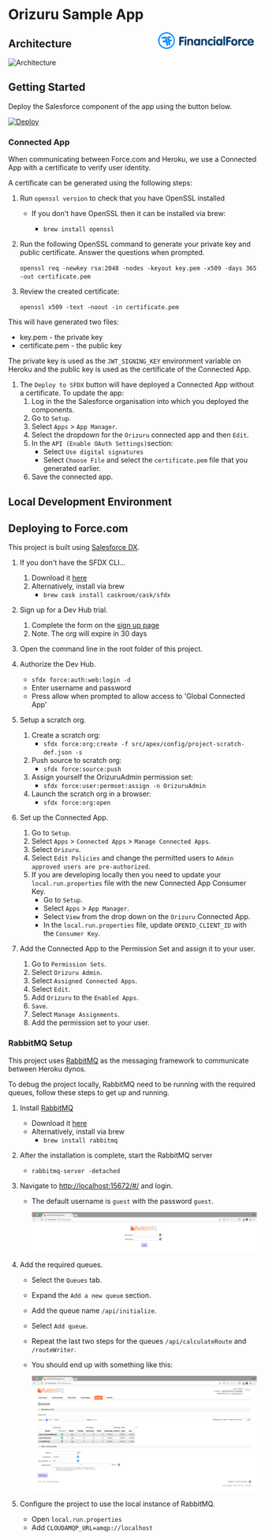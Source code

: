 # Orizuru Sample App

<img src="./docs/readme/logo.svg" width="200" align="right"/>

## Architecture

![Architecture](./docs/readme/Architecture.gif "Architecture")

## Getting Started

Deploy the Salesforce component of the app using the button below.

[![Deploy](https://deploy-to-sfdx.com/dist/assets/images/DeployToSFDX.svg)](https://deploy-to-sfdx.com)

### Connected App

When communicating between Force.com and Heroku, we use a Connected App with a certificate to verify user identity.

A certificate can be generated using the following steps:

1. Run `openssl version` to check that you have OpenSSL installed
	* If you don't have OpenSSL then it can be installed via brew:

		* `brew install openssl`

1. Run the following OpenSSL command to generate your private key and public certificate. Answer the questions when prompted.
	
	`openssl req -newkey rsa:2048 -nodes -keyout key.pem -x509 -days 365 -out certificate.pem`

1. Review the created certificate:
	
	`openssl x509 -text -noout -in certificate.pem`

This will have generated two files:

* key.pem - the private key
* certificate.pem - the public key
	
The private key is used as the `JWT_SIGNING_KEY` environment variable on Heroku and the public key is used as the certificate of the Connected App.

1. The `Deploy to SFDX` button will have deployed a Connected App without a certificate. To update the app:
	1. Log in the the Salesforce organisation into which you deployed the components.
	1. Go to `Setup`.
	1. Select `Apps` > `App Manager`.
	1. Select the dropdown for the `Orizuru` connected app and then `Edit`.
	1. In the `API (Enable OAuth Settings)`section:
		* Select `Use digital signatures`
		* Select `Choose File` and select the `certificate.pem` file that you generated earlier.
 	1. Save the connected app.

## Local Development Environment

## Deploying to Force.com
This project is built using [Salesforce DX](https://www.salesforce.com/products/platform/products/salesforce-dx/).

1. If you don't have the SFDX CLI...
	1. Download it [here](https://developer.salesforce.com/tools/sfdxcli)
	1. Alternatively, install via brew
		* `brew cask install caskroom/cask/sfdx`

1. Sign up for a Dev Hub trial.
	1. Complete the form on the [sign up page](https://developer.salesforce.com/promotions/orgs/dx-signup)
	1. Note. The org will expire in 30 days

1. Open the command line in the root folder of this project.

1. Authorize the Dev Hub.
	* `sfdx force:auth:web:login -d`
	* Enter username and password
	* Press allow when prompted to allow access to 'Global Connected App'

1. Setup a scratch org.
	1. Create a scratch org: 
		* `sfdx force:org:create -f src/apex/config/project-scratch-def.json -s`
	1. Push source to scratch org:
		* `sfdx force:source:push`
	1. Assign yourself the OrizuruAdmin permission set:
		* `sfdx force:user:permset:assign -n OrizuruAdmin`
	1. Launch the scratch org in a browser:
		* `sfdx force:org:open`

1. Set up the Connected App.
	1. Go to `Setup`.
	1. Select `Apps` > `Connected Apps` > `Manage Connected Apps`.
	1. Select `Orizuru`.
	1. Select `Edit Policies` and change the permitted users to `Admin approved users are pre-authorized`.
	1. If you are developing locally then you need to update your `local.run.properties` file with the new Connected App Consumer Key.
		* Go to `Setup`.
		* Select `Apps` > `App Manager`.
		* Select `View` from the drop down on the `Orizuru` Connected App.
		* In the `local.run.properties` file, update `OPENID_CLIENT_ID` with the `Consumer Key`.

1. Add the Connected App to the Permission Set and assign it to your user.
	1. Go to `Permission Sets`.
	1. Select `Orizuru Admin`.
	1. Select `Assigned Connected Apps`.
	1. Select `Edit`.
	1. Add `Orizuru` to the `Enabled Apps`.
	1. `Save`.
	1. Select `Manage Assignments`.
	1. Add the permission set to your user.

### RabbitMQ Setup

This project uses [RabbitMQ](https://www.rabbitmq.com/) as the messaging framework to communicate between Heroku dynos. 

To debug the project locally, RabbitMQ need to be running with the required queues, follow these steps to get up and running.

1. Install [RabbitMQ](https://www.rabbitmq.com/)
	* Download it [here](https://www.rabbitmq.com/download.html)
	* Alternatively, install via brew
		* `brew install rabbitmq`

1. After the installation is complete, start the RabbitMQ server
	* `rabbitmq-server -detached`

1. Navigate to [http://localhost:15672/#/](http://localhost:15672/#/) and login.
	* The default username is `guest` with the password `guest`.
	
		![RabbitMQ Login](./docs/readme/RabbitMQLogin.png "RabbitMQ Login")
1. Add the required queues.
	* Select the `Queues` tab.
	* Expand the `Add a new queue` section.
	* Add the queue name `/api/initialize`.
	* Select `Add queue`.
	* Repeat the last two steps for the queues `/api/calculateRoute` and `/routeWriter`.
	* You should end up with something like this:

		![RabbitMQ Queues](./docs/readme/RabbitMQQueues.png "RabbitMQ Queues")

1. Configure the project to use the local instance of RabbitMQ.
	* Open `local.run.properties`
	* Add `CLOUDAMQP_URL=amqp://localhost`
